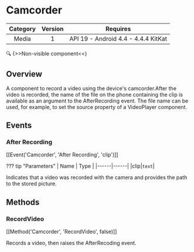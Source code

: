 # Camcorder

| Category | Version | Requires |
|:--------:|:-------:|:--------:|
|Media|1|API 19 - Android 4.4 - 4.4.4 KitKat|

:mag: {>>Non-visible component<<}

## Overview

A component to record a video using the device's camcorder.After the video is recorded, the name of the file on the phone containing the clip is available as an argument to the AfterRecording event. The file name can be used, for example, to set the source property of a VideoPlayer component.

## Events

### After Recording

[[Event('Camcorder', 'After Recording', 'clip')]]

??? tip "Parameters"
    | Name | Type |
    |------|------|
    |clip|`text`|


Indicates that a video was recorded with the camera and provides the path to
 the stored picture.

## Methods

### RecordVideo

[[Method('Camcorder', 'RecordVideo', false)]]

Records a video, then raises the AfterRecoding event.
